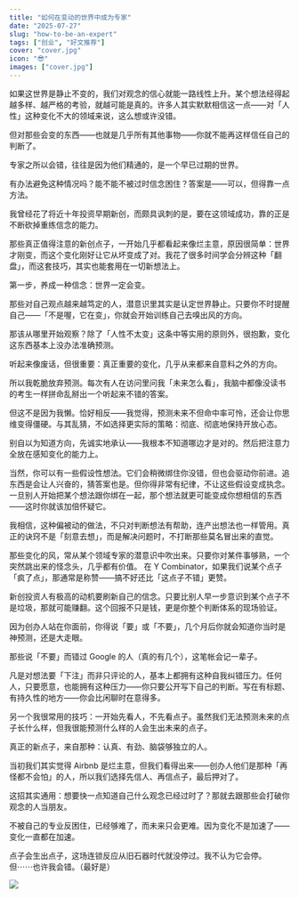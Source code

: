 ```yaml
---
title: "如何在变动的世界中成为专家"
date: "2025-07-27"
slug: "how-to-be-an-expert"
tags: ["创业", "好文推荐"]
cover: "cover.jpg"
icon: "😎"
images: ["cover.jpg"]
---
```

如果这世界是静止不变的，我们对观念的信心就能一路线性上升。某个想法经得起越多样、越严格的考验，就越可能是真的。许多人其实默默相信这一点——对「人性」这种变化不大的领域来说，这么想或许没错。



但对那些会变的东西——也就是几乎所有其他事物——你就不能再这样信任自己的判断了。



专家之所以会错，往往是因为他们精通的，是一个早已过期的世界。



有办法避免这种情况吗？能不能不被过时信念困住？答案是——可以，但得靠一点方法。



我曾经花了将近十年投资早期新创，而颇具讽刺的是，要在这领域成功，靠的正是不断砍掉重练信念的能力。



那些真正值得注意的新创点子，一开始几乎都看起来像烂主意，原因很简单：世界才刚变，而这个变化刚好让它从坏变成了对。我花了很多时间学会分辨这种「翻盘」，而这套技巧，其实也能套用在一切新想法上。



第一步，养成一种信念：世界一定会变。



那些对自己观点越来越笃定的人，潜意识里其实是认定世界静止。只要你不时提醒自己——「不是喔，它在变」，你就会开始训练自己去嗅出风的方向。



那该从哪里开始观察？除了「人性不太变」这条中等实用的原则外，很抱歉，变化这东西基本上没办法准确预测。



听起来像废话，但很重要：真正重要的变化，几乎从来都来自意料之外的方向。



所以我乾脆放弃预测。每次有人在访问里问我「未来怎么看」，我脑中都像没读书的考生一样拼命乱掰出一个听起来不错的答案。



但这不是因为我懒。恰好相反——我觉得，预测未来不但命中率可怜，还会让你思维变得僵硬。与其乱猜，不如选择更实际的策略：彻底、彻底地保持开放心态。



别自以为知道方向，先诚实地承认——我根本不知道哪边才是对的。然后把注意力全放在感知变化的能力上。



当然，你可以有一些假设性想法。它们会稍微绑住你没错，但也会驱动你前进。追东西是会让人兴奋的，猜答案也是。但你得非常有纪律，不让这些假设变成执念。
一旦别人开始把某个想法跟你绑在一起，那个想法就更可能变成你想相信的东西——这时你就该加倍怀疑它。



我相信，这种偏被动的做法，不只对判断想法有帮助，连产出想法也一样管用。真正的诀窍不是「刻意去想」，而是解决问题时，不打断那些莫名冒出来的直觉。



那些变化的风，常从某个领域专家的潜意识中吹出来。只要你对某件事够熟，一个突然跳出来的怪念头，几乎都有价值。
在 Y Combinator，如果我们说某个点子「疯了点」，那通常是称赞——搞不好还比「这点子不错」更赞。



新创投资人有极高的动机要刷新自己的信念。只要比别人早一步意识到某个点子不是垃圾，那就可能赚翻。这个回报不只是钱，更是你整个判断体系的现场验证。



因为创办人站在你面前，你得说「要」或「不要」，几个月后你就会知道你当时是神预测，还是大走眼。



那些说「不要」而错过 Google 的人（真的有几个），这笔帐会记一辈子。



凡是对想法要「下注」而非只评论的人，基本上都拥有这种自我纠错压力。任何人，只要愿意，也能拥有这种压力——你只要公开写下自己的判断。写在有标题、有持久性的地方——你会比闲聊时在意得多。



另一个我很常用的技巧：一开始先看人，不先看点子。虽然我们无法预测未来的点子长什么样，但我很能预测什么样的人会生出未来的点子。



真正的新点子，来自那种：认真、有劲、脑袋够独立的人。



当初我们其实觉得 Airbnb 是烂主意，但我们看得出来——创办人他们是那种「再怪都不会怕」的人，所以我们选择先信人、再信点子，最后押对了。



这招其实通用：想要快一点知道自己什么观念已经过时了？那就去跟那些会打破你观念的人当朋友。



不被自己的专业反困住，已经够难了，而未来只会更难。因为变化不是加速了——变化一直都在加速。



点子会生出点子，这场连锁反应从旧石器时代就没停过。我不认为它会停。
但⋯⋯也许我会错。（最好是）




![](https://prod-files-secure.s3.us-west-2.amazonaws.com/112d0858-5090-4d34-a606-b75eb8d65fd2/46476355-9cf3-4e99-9b7a-3531bc426380/1000202064.png?X-Amz-Algorithm=AWS4-HMAC-SHA256&X-Amz-Content-Sha256=UNSIGNED-PAYLOAD&X-Amz-Credential=ASIAZI2LB466ZXCNHULN%2F20250823%2Fus-west-2%2Fs3%2Faws4_request&X-Amz-Date=20250823T074307Z&X-Amz-Expires=3600&X-Amz-Security-Token=IQoJb3JpZ2luX2VjEND%2F%2F%2F%2F%2F%2F%2F%2F%2F%2FwEaCXVzLXdlc3QtMiJHMEUCIGmBITLeVfhKqi9OSaFWvcJ29z8vqIKdO8r9yYGv9MqqAiEA9iPoGCzmoe3dKKWy8z5xWITXhFyBAr8iBrJzrWe%2BpfYq%2FwMIKBAAGgw2Mzc0MjMxODM4MDUiDCxBVQE9l%2Bamo7yrrCrcA1tBukoCwahXIM9JuWAeq2VyzVLHB40e4DJ1wn0%2BIfhKqqbm3xwrzcnxxOT5TmAjx1K65OYCdfwiMjwT%2FwroAJm0hYZcPh4aL1QeOH%2B%2Bm1qbf8dWegb4IkYIFAM77R%2Bzcw%2ByDsOlFfyHTbAgOw%2FT1zFc3QCAMicjaBPXa5UqJP3fAo6CIlAZ7dHso9IboeICDnyR3HpSDEPYCs1iZjZdz0sURPSgxBY1I3usaIuoNku1h%2Fw9gIw3xtA2KhKKCVfl0%2FNa36rTnjwWteEpaCoGJzyiMIrHK8rmjQPZMOofxX0NuRZsEPmYDG0xjAz%2BHk6LlNbCXYaN25cR8Yeo7uLGE8fLNo4849iVBP6pSAv8jSkdoeNnZPVHo7JwAkXj17QpmxQUOECs0vfsclmH%2B7jZY0tA8IofLps6JQMQeArbo3rjJ%2BkOC25At764i2GHL4a0m8hQ1IjAeApjWFNVe76AeDsRHPD7BEvOfQ67SZzCKtdBtNf0%2BxYwdC0cOVwB5AYanvB1dE1WszDlz%2FttN7bk8zzq7N32ALSh6k13E11F%2FhV6jGlqZ%2FHvNde9bSGZm42l5XCdl4wmSvGpfKIp6n%2F2zeUbrn7hWENIHQ1lCrHsumMOL6actD1C8%2BHg7%2FRiMNTWpcUGOqUBUlyS%2Bppi%2BIJQ4cSqtmCb%2BA%2BB1w8rxMvUviWL5p0chTmjhOgt4muvbc60DMWDawMJjhEuy5jTgAesu25V2mT1mb4xyXW9G5ly2COL6RTdh1fuMdmWpzGMXXdlhaBAeX01F9r4JoFE4vaaRJNpea6mW2%2FPtVBgrYCuDP3QBb2XaqKvq1zNXM1nWEtnBk485g6WrXzgH0Bk2OJi1H47rNjwn6Fxgy8H&X-Amz-Signature=d94cba401c08a8bb0f29c90d3e46fb770a1af6c014240cf931607a4fe834a95f&X-Amz-SignedHeaders=host&x-amz-checksum-mode=ENABLED&x-id=GetObject)

